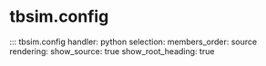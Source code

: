 # tbsim.config

::: tbsim.config
    handler: python
    selection:
      members_order: source
    rendering:
      show_source: true
      show_root_heading: true 